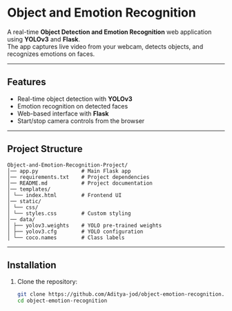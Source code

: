# Object and Emotion Recognition

A real-time **Object Detection and Emotion Recognition** web application using **YOLOv3** and **Flask**.  
The app captures live video from your webcam, detects objects, and recognizes emotions on faces.

---

## Features
- Real-time object detection with **YOLOv3**
- Emotion recognition on detected faces
- Web-based interface with **Flask**
- Start/stop camera controls from the browser

---

## Project Structure
```
Object-and-Emotion-Recognition-Project/
│── app.py              # Main Flask app
│── requirements.txt    # Project dependencies
│── README.md           # Project documentation
│── templates/
│ └── index.html        # Frontend UI
│── static/
│ └── css/
│ └── styles.css        # Custom styling
│── data/
│ ├── yolov3.weights    # YOLO pre-trained weights
│ ├── yolov3.cfg        # YOLO configuration
│ └── coco.names        # Class labels
```


---

## Installation

1. Clone the repository:
   ```bash
   git clone https://github.com/Aditya-jod/object-emotion-recognition.git
   cd object-emotion-recognition
